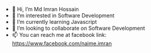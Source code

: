 - 👋 Hi, I’m Md Imran Hossain
- 👀 I’m interested in Software Development
- 🌱 I’m currently learning Javascript
- 💞️ I’m looking to collaborate on Software Development
- 📫 You can reach me at facebook link: https://www.facebook.com/naime.imran

